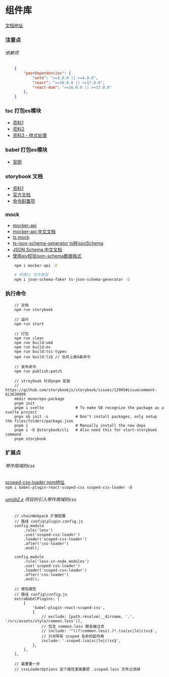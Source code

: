 # 组件库

[文档地址](https://zkp442910864.github.io/antd-extends/)

### 注意点

###### 依赖项
```json
    {
        "peerDependencies": {
            "antd": ">=3.0.0 || >=4.0.0",
            "react": ">=16.0.0 || >=17.0.0",
            "react-dom": ">=16.0.0 || >=17.0.0"
        },
    }
```

### tsc 打包es模块
- [资料1](https://segmentfault.com/a/1190000039852833)
- [资料2](https://segmentfault.com/a/1190000022809326)
- [资料3 - 样式处理](https://vccolombo.github.io/blog/tsc-how-to-copy-non-typescript-files-when-building/)

### babel 打包es模块
- [官网](https://www.babeljs.cn/docs/babel-cli)

### storybook 文档
- [资料1](https://segmentfault.com/a/1190000041116905)
- [官方文档](https://storybook.js.org/docs/react/writing-stories/introduction#using-args)
- [命令配置项](https://storybook.js.org/docs/react/api/cli-options)

### mock
- [mocker-api](https://www.npmjs.com/package/mocker-api)
- [mocker-api 中文文档](https://github.com/jaywcjlove/mocker-api/blob/HEAD/README-zh.md)
- [ts mock](https://zhuanlan.zhihu.com/p/72412792)
- [ts-json-schema-generator ts转jsonSchema](https://github.com/vega/ts-json-schema-generator)
- [JSON Schema 中文文档](https://json-schema.apifox.cn/)
- [使用ajv校验json-schema数据格式](https://juejin.cn/post/6916498595441016845)
```bash
    npm i mocker-api -D

    # 转换ts 文件类型
    npm i json-schema-faker ts-json-schema-generator -D
```


### 执行命令
```
    // 文档
    npm run storybook

    // 运行
    npm run start

    // 打包
    npm run clear
    npm run build:umd
    npm run build:es
    npm run build:tsc-types
    npm run build:lib // 合并上面4条命令

    // 发布命令
    npm run publish:patch
```


```
    // stroybook 针对pnpm 安装
    // https://github.com/storybookjs/storybook/issues/12995#issuecomment-813630999
    mkdir monorepo-package
    pnpm init
    pnpm i svelte              # To make SB recognize the package as a svelte project
    pnpx sb init -s            # Don’t install packages, only setup the files/folders/package.json
    pnpm i                     # Manually install the new deps
    pnpm i -D @storybook/cli   # Also need this for start-storybook command
    pnpm storybook
```


### 扩展点

###### 带作用域的css
[scoped-css-loader npm地址](https://www.npmjs.com/package/scoped-css-loader?activeTab=readme) <br />
`npm i babel-plugin-react-scoped-css scoped-css-loader -D`

###### umi@2.x 项目的引入带作用域的css
```
    // chainWebpack 扩展配置
    // 路径 config\plugin.config.js
    config.module
        .rule('less')
        .use('scoped-css-loader')
        .loader('scoped-css-loader')
        .after('css-loader')
        .end();

    config.module
        .rule('less-in-node_modules')
        .use('scoped-css-loader')
        .loader('scoped-css-loader')
        .after('css-loader')
        .end();

    // 增加属性
    // 路径 config\config.js
    extraBabelPlugins: [
        [
            'babel-plugin-react-scoped-css',
            {
                // exclude: [path.resolve(__dirname, '.', '/src/assets/style/common.less')],
                // 包含 common.less 都会被过滤
                // include: '^((?!common.less).)*.(sa|sc|le|c)ss$',
                // 只对带有 scoped 名称的起作用
                include: '.scoped.(sa|sc|le|c)ss$',
            },
        ],
    ],

    // 最重要一步
    // cssLoaderOptions 这个属性里面要把 .scoped.less 文件过滤掉
```
